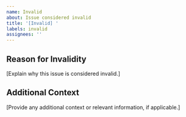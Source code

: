 ```yaml
---
name: Invalid
about: Issue considered invalid
title: '[Invalid] '
labels: invalid
assignees: ''
---
```


## Reason for Invalidity

[Explain why this issue is considered invalid.]

## Additional Context

[Provide any additional context or relevant information, if applicable.]
